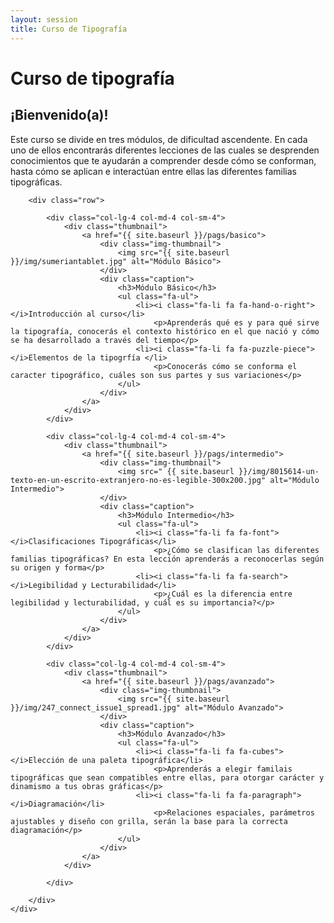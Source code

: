 ```yaml
---
layout: session
title: Curso de Tipografía
---
```


<div class="seccion uno">
	<div class="container">
		<h1>Curso <span class="merri">de</span> tipografía</h1>
	</div>
</div> <!--JUMBOTRON -->

<div class="seccion dos" id="seccion-1">
	<div class="container">
		<h2>¡Bienvenido(a)!</h2>
		<div class="row">
			<div class="col-md-8">
				<p>Este curso se divide en tres módulos, de dificultad ascendente. En cada uno de ellos encontrarás diferentes lecciones de las cuales se desprenden conocimientos que te ayudarán a comprender desde cómo se conforman, hasta cómo se aplican e interactúan entre ellas las diferentes familias tipográficas.</p>
				<p></p>
			</div>
		</div>

		<div class="row">

			<div class="col-lg-4 col-md-4 col-sm-4">
				<div class="thumbnail">
					<a href="{{ site.baseurl }}/pags/basico">
				    	<div class="img-thumbnail">
				    		<img src="{{ site.baseurl }}/img/sumeriantablet.jpg" alt="Módulo Básico">
				    	</div>
				    	<div class="caption">
					        <h3>Módulo Básico</h3>
					        <ul class="fa-ul">
					        	<li><i class="fa-li fa fa-hand-o-right"></i>Introducción al curso</li>
					        		<p>Aprenderás qué es y para qué sirve la tipografía, conocerás el contexto histórico en el que nació y cómo se ha desarrollado a través del tiempo</p>
					        	<li><i class="fa-li fa fa-puzzle-piece"></i>Elementos de la tipogrfía </li>
					        		<p>Conocerás cómo se conforma el caracter tipográfico, cuáles son sus partes y sus variaciones</p>
					        </ul>
					    </div>
					</a>
				</div>
			</div>

			<div class="col-lg-4 col-md-4 col-sm-4">
				<div class="thumbnail">
					<a href="{{ site.baseurl }}/pags/intermedio">
				    	<div class="img-thumbnail">
				    		<img src=" {{ site.baseurl }}/img/8015614-un-texto-en-un-escrito-extranjero-no-es-legible-300x200.jpg" alt="Módulo Intermedio">
				    	</div>
				    	<div class="caption">
					        <h3>Módulo Intermedio</h3>
					        <ul class="fa-ul">
						        <li><i class="fa-li fa fa-font"></i>Clasificaciones Tipográficas</li>
						        	<p>¿Cómo se clasifican las diferentes familias tipográficas? En esta lección aprenderás a reconocerlas según su origen y forma</p>
						        <li><i class="fa-li fa fa-search"></i>Legibilidad y Lecturabilidad</li>
						        	<p>¿Cuál es la diferencia entre legibilidad y lecturabilidad, y cuál es su importancia?</p>
						    </ul>
					    </div>
					</a>
				</div>
			</div>

			<div class="col-lg-4 col-md-4 col-sm-4">	
				<div class="thumbnail">
				    <a href="{{ site.baseurl }}/pags/avanzado">
				    	<div class="img-thumbnail">
				    		<img src="{{ site.baseurl }}/img/247_connect_issue1_spread1.jpg" alt="Módulo Avanzado">
				    	</div>
				    	<div class="caption">
					        <h3>Módulo Avanzado</h3>
					        <ul class="fa-ul">
						        <li><i class="fa-li fa fa-cubes"></i>Elección de una paleta tipográfica</li>
						        	<p>Aprenderás a elegir familais tipográficas que sean compatibles entre ellas, para otorgar carácter y dinamismo a tus obras gráficas</p>
						        <li><i class="fa-li fa fa-paragraph"></i>Diagramación</li>
						        	<p>Relaciones espaciales, parámetros ajustables y diseño con grilla, serán la base para la correcta diagramación</p>
						    </ul>
					    </div>
					</a>
				</div>
				
			</div>

		</div>
	</div>
</div>
